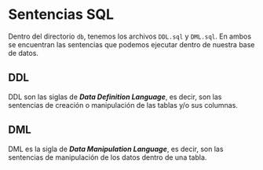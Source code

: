 # Sentencias SQL

Dentro del directorio `db`, tenemos los archivos `DDL.sql` y `DML.sql`. En ambos se encuentran las sentencias que podemos ejecutar dentro de nuestra base de datos.

## DDL

DDL son las siglas de ***Data Definition Language***, es decir, son las sentencias de creación o manipulación de las tablas y/o sus columnas.

## DML

DML es la sigla de ***Data Manipulation Language***, es decir, son las sentencias de manipulación de los datos dentro de una tabla.
